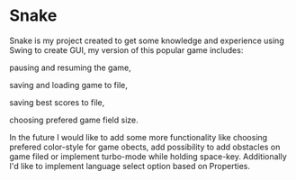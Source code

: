 # Snake
Snake is my project created to get some knowledge and experience using Swing to create GUI, my version of this popular game includes:

pausing and resuming the game, 

saving and loading game to file, 

saving best scores to file,

choosing prefered game field size. 

In the future I would like to add some more functionality like choosing prefered color-style for game obects, add possibility to add obstacles on game filed or implement turbo-mode while holding space-key. Additionally I'd like to implement language select option based on Properties.
